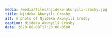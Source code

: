 ```yaml
---
media: /media/files/njideka-akunyili-crosby.jpg
title: Njideka Akunyili Crosby
alt: A photo of Njideka Akunyili Crosby
caption: Njideka Akunyili Crosby
date: 2020-06-08T17:23:00-0500
---
```

